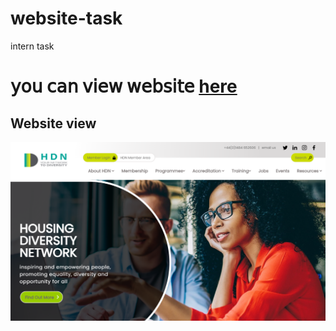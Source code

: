 # website-task
intern task
<h1>𝗒𝗈𝗎 𝖼𝖺𝗇 𝗏𝗂𝖾𝗐 𝗐𝖾𝖻𝗌𝗂𝗍𝖾 <a href="https://hdnnetwork.netlify.app/">here</a></h1>
<h2>Website view</h2><img src="ast/website view.PNG" alt="website view">
